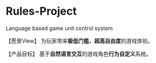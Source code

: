# Rules-Project
Language based game unit control system

【愿景View】
为玩家带来**极低门槛**，**超高自由度**的游戏体验。

【产品目标】
基于**自然语言交互**的游戏角色**行为自定义**系统。
